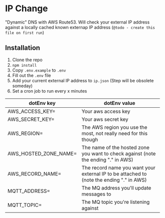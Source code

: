 # IP Change

"Dynamic" DNS with AWS Route53. Will check your external IP address against a locally cached known externap IP address (`@todo - create this file on first run`)

## Installation

1. Clone the repo
2. `npm install`
3. Copy `.env.example` to `.env`
4. Fill out the `.env` file
5. Add your current external IP address to `ip.json`  (Step will be obsolete someday)
6. Set a cron job to run every x minutes

| dotEnv key | dotEnv value|
---- | ---- |
|AWS_ACCESS_KEY=|Your aws access key|
|AWS_SECRET_KEY=|Your aws secret key|
|AWS_REGION=|The AWS region you use the most, not really need for this though|
|AWS_HOSTED_ZONE_NAME=|The name of the hosted zone you want to check against (note the ending "." in AWS)|
|AWS_RECORD_NAME=|The record name you want your external IP to be attached to (note the ending "." in AWS)|
|MQTT_ADDRESS=|The MQ address you'll update messages to|
|MQTT_TOPIC=|The MQ topic you're listening against|

